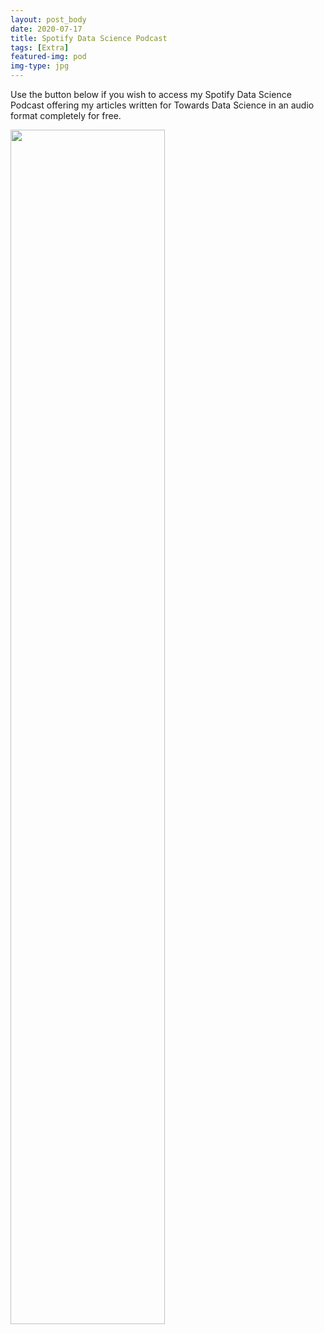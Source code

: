 ```yaml
---
layout: post_body
date: 2020-07-17
title: Spotify Data Science Podcast
tags: [Extra]
featured-img: pod
img-type: jpg
---
```


Use the button below if you wish to access my Spotify Data Science
Podcast offering my articles written for Towards Data Science in an
audio format completely for free.

<div>
  <img src="/assets/img/posts/spot.png" onclick="window.open('https://open.spotify.com/show/3wYET5Pa8u95zxiEl3I42K','_blank')" />
</div>

<style>
  img {
    width: 70%;
    height: auto;
    cursor: pointer;
  }
</style>

